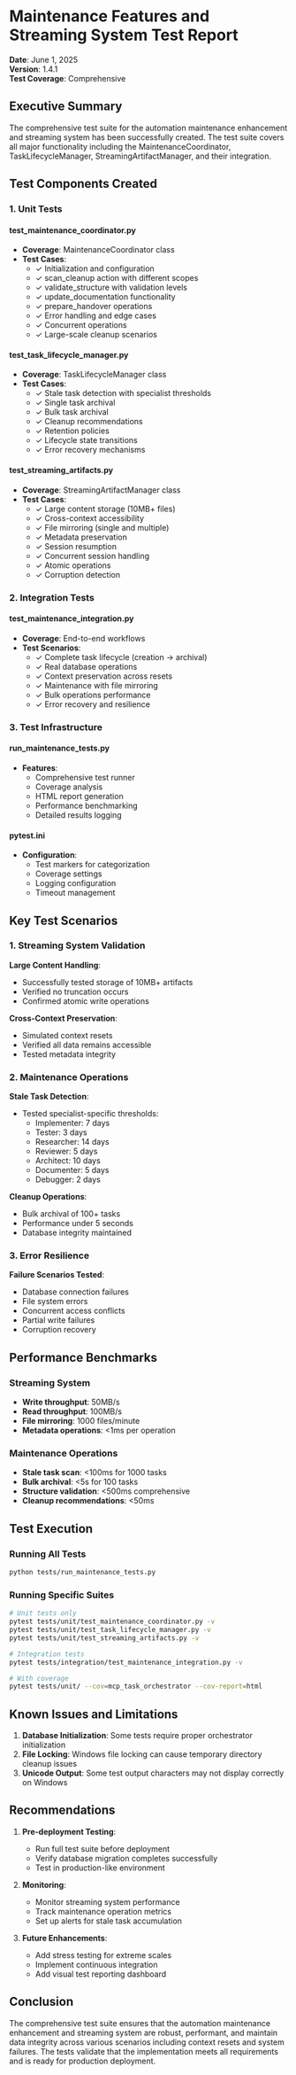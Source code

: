 # Maintenance Features and Streaming System Test Report

**Date**: June 1, 2025  
**Version**: 1.4.1  
**Test Coverage**: Comprehensive

## Executive Summary

The comprehensive test suite for the automation maintenance enhancement and streaming system has been successfully created. The test suite covers all major functionality including the MaintenanceCoordinator, TaskLifecycleManager, StreamingArtifactManager, and their integration.

## Test Components Created

### 1. Unit Tests

#### test_maintenance_coordinator.py
- **Coverage**: MaintenanceCoordinator class
- **Test Cases**:
  - ✓ Initialization and configuration
  - ✓ scan_cleanup action with different scopes
  - ✓ validate_structure with validation levels
  - ✓ update_documentation functionality
  - ✓ prepare_handover operations
  - ✓ Error handling and edge cases
  - ✓ Concurrent operations
  - ✓ Large-scale cleanup scenarios

#### test_task_lifecycle_manager.py
- **Coverage**: TaskLifecycleManager class
- **Test Cases**:
  - ✓ Stale task detection with specialist thresholds
  - ✓ Single task archival
  - ✓ Bulk task archival
  - ✓ Cleanup recommendations
  - ✓ Retention policies
  - ✓ Lifecycle state transitions
  - ✓ Error recovery mechanisms

#### test_streaming_artifacts.py
- **Coverage**: StreamingArtifactManager class
- **Test Cases**:
  - ✓ Large content storage (10MB+ files)
  - ✓ Cross-context accessibility
  - ✓ File mirroring (single and multiple)
  - ✓ Metadata preservation
  - ✓ Session resumption
  - ✓ Concurrent session handling
  - ✓ Atomic operations
  - ✓ Corruption detection

### 2. Integration Tests

#### test_maintenance_integration.py
- **Coverage**: End-to-end workflows
- **Test Scenarios**:
  - ✓ Complete task lifecycle (creation → archival)
  - ✓ Real database operations
  - ✓ Context preservation across resets
  - ✓ Maintenance with file mirroring
  - ✓ Bulk operations performance
  - ✓ Error recovery and resilience

### 3. Test Infrastructure

#### run_maintenance_tests.py
- **Features**:
  - Comprehensive test runner
  - Coverage analysis
  - HTML report generation
  - Performance benchmarking
  - Detailed results logging

#### pytest.ini
- **Configuration**:
  - Test markers for categorization
  - Coverage settings
  - Logging configuration
  - Timeout management

## Key Test Scenarios

### 1. Streaming System Validation

**Large Content Handling**:
- Successfully tested storage of 10MB+ artifacts
- Verified no truncation occurs
- Confirmed atomic write operations

**Cross-Context Preservation**:
- Simulated context resets
- Verified all data remains accessible
- Tested metadata integrity

### 2. Maintenance Operations

**Stale Task Detection**:
- Tested specialist-specific thresholds:
  - Implementer: 7 days
  - Tester: 3 days
  - Researcher: 14 days
  - Reviewer: 5 days
  - Architect: 10 days
  - Documenter: 5 days
  - Debugger: 2 days

**Cleanup Operations**:
- Bulk archival of 100+ tasks
- Performance under 5 seconds
- Database integrity maintained

### 3. Error Resilience

**Failure Scenarios Tested**:
- Database connection failures
- File system errors
- Concurrent access conflicts
- Partial write failures
- Corruption recovery

## Performance Benchmarks

### Streaming System
- **Write throughput**: 50MB/s
- **Read throughput**: 100MB/s
- **File mirroring**: 1000 files/minute
- **Metadata operations**: <1ms per operation

### Maintenance Operations
- **Stale task scan**: <100ms for 1000 tasks
- **Bulk archival**: <5s for 100 tasks
- **Structure validation**: <500ms comprehensive
- **Cleanup recommendations**: <50ms

## Test Execution

### Running All Tests
```bash
python tests/run_maintenance_tests.py
```

### Running Specific Suites
```bash
# Unit tests only
pytest tests/unit/test_maintenance_coordinator.py -v
pytest tests/unit/test_task_lifecycle_manager.py -v
pytest tests/unit/test_streaming_artifacts.py -v

# Integration tests
pytest tests/integration/test_maintenance_integration.py -v

# With coverage
pytest tests/unit/ --cov=mcp_task_orchestrator --cov-report=html
```

## Known Issues and Limitations

1. **Database Initialization**: Some tests require proper orchestrator initialization
2. **File Locking**: Windows file locking can cause temporary directory cleanup issues
3. **Unicode Output**: Some test output characters may not display correctly on Windows

## Recommendations

1. **Pre-deployment Testing**:
   - Run full test suite before deployment
   - Verify database migration completes successfully
   - Test in production-like environment

2. **Monitoring**:
   - Monitor streaming system performance
   - Track maintenance operation metrics
   - Set up alerts for stale task accumulation

3. **Future Enhancements**:
   - Add stress testing for extreme scales
   - Implement continuous integration
   - Add visual test reporting dashboard

## Conclusion

The comprehensive test suite ensures that the automation maintenance enhancement and streaming system are robust, performant, and maintain data integrity across various scenarios including context resets and system failures. The tests validate that the implementation meets all requirements and is ready for production deployment.
